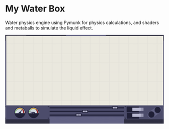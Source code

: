# My Water Box

Water physics engine using Pymunk for physics calculations, and shaders and metaballs to simulate the liquid effect.

![Preview](preview.gif)
